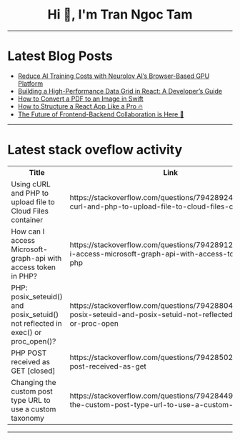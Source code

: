 <h1 align="center">Hi 👋, I'm Tran Ngoc Tam</h1>

---

# Latest Blog Posts 
<!-- BLOG-POST-LIST:START -->
- [Reduce AI Training Costs with Neurolov AI’s Browser-Based GPU Platform](https://dev.to/neurolov_ai_/reduce-ai-training-costs-with-neurolov-ais-browser-based-gpu-platform-584g)
- [Building a High-Performance Data Grid in React: A Developer’s Guide](https://dev.to/sencha_reext/building-a-high-performance-data-grid-in-react-a-developers-guide-7jc)
- [How to Convert a PDF to an Image in Swift](https://dev.to/zubinajmera/how-to-convert-a-pdf-to-an-image-in-swift-512d)
- [How to Structure a React App Like a Pro 🔥](https://dev.to/hadil/how-to-structure-a-react-app-like-a-pro-20b9)
- [The Future of Frontend-Backend Collaboration is Here 🚀](https://dev.to/lastonoga/the-future-of-frontend-backend-collaboration-is-here-38g8)
<!-- BLOG-POST-LIST:END -->

---

# Latest stack oveflow activity
<table>
  <tr><th>Title</th><th>Link</th></tr>
  <!-- STACKOVERFLOW:START --><tr><td>Using cURL and PHP to upload file to Cloud Files container</td><td>https://stackoverflow.com/questions/79428924/using-curl-and-php-to-upload-file-to-cloud-files-container</td></tr><tr><td>How can I access Microsoft-graph-api with access token in PHP?</td><td>https://stackoverflow.com/questions/79428912/how-can-i-access-microsoft-graph-api-with-access-token-in-php</td></tr><tr><td>PHP: posix_seteuid&lpar;&rpar; and posix_setuid&lpar;&rpar; not reflected in exec&lpar;&rpar; or proc_open&lpar;&rpar;?</td><td>https://stackoverflow.com/questions/79428804/php-posix-seteuid-and-posix-setuid-not-reflected-in-exec-or-proc-open</td></tr><tr><td>PHP POST received as GET [closed]</td><td>https://stackoverflow.com/questions/79428502/php-post-received-as-get</td></tr><tr><td>Changing the custom post type URL to use a custom taxonomy</td><td>https://stackoverflow.com/questions/79428449/changing-the-custom-post-type-url-to-use-a-custom-taxonomy</td></tr><!-- STACKOVERFLOW:END -->
</table>

---


